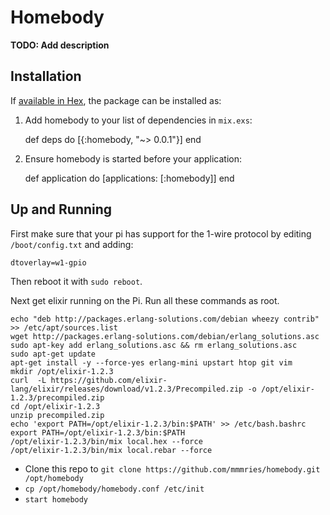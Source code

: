 # Homebody

**TODO: Add description**

## Installation

If [available in Hex](https://hex.pm/docs/publish), the package can be installed as:

  1. Add homebody to your list of dependencies in `mix.exs`:

        def deps do
          [{:homebody, "~> 0.0.1"}]
        end

  2. Ensure homebody is started before your application:

        def application do
          [applications: [:homebody]]
        end

## Up and Running

First make sure that your pi has support for the 1-wire protocol by editing `/boot/config.txt` and adding:

```
dtoverlay=w1-gpio
```

Then reboot it with `sudo reboot`.

Next get elixir running on the Pi. Run all these commands as root.

```
echo "deb http://packages.erlang-solutions.com/debian wheezy contrib" >> /etc/apt/sources.list
wget http://packages.erlang-solutions.com/debian/erlang_solutions.asc
sudo apt-key add erlang_solutions.asc && rm erlang_solutions.asc
sudo apt-get update
apt-get install -y --force-yes erlang-mini upstart htop git vim
mkdir /opt/elixir-1.2.3
curl  -L https://github.com/elixir-lang/elixir/releases/download/v1.2.3/Precompiled.zip -o /opt/elixir-1.2.3/precompiled.zip
cd /opt/elixir-1.2.3
unzip precompiled.zip
echo 'export PATH=/opt/elixir-1.2.3/bin:$PATH' >> /etc/bash.bashrc
export PATH=/opt/elixir-1.2.3/bin:$PATH
/opt/elixir-1.2.3/bin/mix local.hex --force
/opt/elixir-1.2.3/bin/mix local.rebar --force
```

* Clone this repo to `git clone https://github.com/mmmries/homebody.git /opt/homebody`
* `cp /opt/homebody/homebody.conf /etc/init`
* `start homebody`
